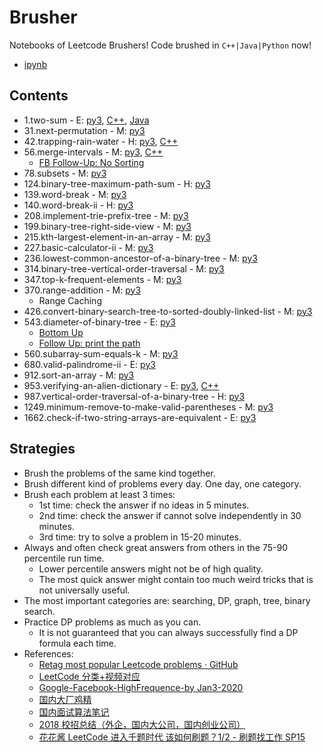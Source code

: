 # Brusher

Notebooks of Leetcode Brushers! Code brushed in `C++|Java|Python` now!

- [ipynb](./ipynb/contents.md)

## Contents

- 1.two-sum - E: [py3](https://raw.githubusercontent.com/novate/brusher/master/py/1.two-sum.py), [C++](./cpp/1.two-sum.cpp), [Java](./java/1.two-sum.java)
- 31.next-permutation - M: [py3](https://raw.githubusercontent.com/novate/brusher/master/py/next-permutation.py)
- 42.trapping-rain-water - H: [py3](https://raw.githubusercontent.com/novate/brusher/master/py/42.trapping-rain-water.py), [C++](./cpp/42.trapping-rain-water.cpp)
- 56.merge-intervals - M: [py3](https://raw.githubusercontent.com/novate/brusher/master/py/56.merge-intervals.py), [C++](./cpp/56.merge-intervals.cpp)
  - [FB Follow-Up: No Sorting](https://leetcode.com/problems/merge-intervals/discuss/355318/Fully-Explained-and-Clean-Interval-Tree-for-Facebook-Follow-Up-No-Sorting)
- 78.subsets - M: [py3](https://raw.githubusercontent.com/novate/brusher/master/py/78.subsets.py)
- 124.binary-tree-maximum-path-sum - H: [py3](https://raw.githubusercontent.com/novate/brusher/master/py/124.binary-tree-maximum-path-sum.py)
- 139.word-break - M: [py3](https://raw.githubusercontent.com/novate/brusher/master/py/139.word-break.py)
- 140.word-break-ii - H: [py3](https://raw.githubusercontent.com/novate/brusher/master/py/140.word-break-ii.py)
- 208.implement-trie-prefix-tree - M: [py3](https://raw.githubusercontent.com/novate/brusher/master/py/208.implement-trie-prefix-tree.py)
- 199.binary-tree-right-side-view - M: [py3](https://raw.githubusercontent.com/novate/brusher/master/py/199.binary-tree-right-side-view.py)
- 215.kth-largest-element-in-an-array - M: [py3](https://raw.githubusercontent.com/novate/brusher/master/py/215.kth-largest-element-in-an-array.py)
- 227.basic-calculator-ii - M: [py3](https://raw.githubusercontent.com/novate/brusher/master/py/227.basic-calculator-ii.py)
- 236.lowest-common-ancestor-of-a-binary-tree - M: [py3](https://raw.githubusercontent.com/novate/brusher/master/py/236.lowest-common-ancestor-of-a-binary-tree.py)
- 314.binary-tree-vertical-order-traversal - M: [py3](https://raw.githubusercontent.com/novate/brusher/master/py/314.binary-tree-vertical-order-traversal.py)
- 347.top-k-frequent-elements - M: [py3](https://raw.githubusercontent.com/novate/brusher/master/py/347.top-k-frequent-elements.py)
- 370.range-addition - M: [py3](https://raw.githubusercontent.com/novate/brusher/master/py/370.range-addition.py)
  - Range Caching
- 426.convert-binary-search-tree-to-sorted-doubly-linked-list - M: [py3](https://raw.githubusercontent.com/novate/brusher/master/py/426.convert-binary-search-tree-to-sorted-doubly-linked-list.py)
- 543.diameter-of-binary-tree - E: [py3](https://raw.githubusercontent.com/novate/brusher/master/py/543.diameter-of-binary-tree.py)
  - [Bottom Up](https://bit.ly/3A5nN6M)
  - [Follow Up: print the path](https://leetcode.com/problems/diameter-of-binary-tree/solution/960891)
- 560.subarray-sum-equals-k - M: [py3](https://raw.githubusercontent.com/novate/brusher/master/py/560.subarray-sum-equals-k.py)
- 680.valid-palindrome-ii - E: [py3](https://raw.githubusercontent.com/novate/brusher/master/py/680.valid-palindrome-ii.py)
- 912.sort-an-array - M: [py3](https://raw.githubusercontent.com/novate/brusher/master/py/912.sort-an-array.py)
- 953.verifying-an-alien-dictionary - E: [py3](https://raw.githubusercontent.com/novate/brusher/master/py/953.verifying-an-alien-dictionary.py), [C++](./cpp/953.verifying-an-alien-dictionary.cpp)
- 987.vertical-order-traversal-of-a-binary-tree - H: [py3](https://raw.githubusercontent.com/novate/brusher/master/py/987.vertical-order-traversal-of-a-binary-tree.py)
- 1249.minimum-remove-to-make-valid-parentheses - M: [py3](https://raw.githubusercontent.com/novate/brusher/master/py/1249.minimum-remove-to-make-valid-parentheses.py)
- 1662.check-if-two-string-arrays-are-equivalent - E: [py3](https://raw.githubusercontent.com/novate/brusher/master/py/1662.check-if-two-string-arrays-are-equivalent.py)

## Strategies

- Brush the problems of the same kind together.
- Brush different kind of problems every day. One day, one category.
- Brush each problem at least 3 times:
  - 1st time: check the answer if no ideas in 5 minutes.
  - 2nd time: check the answer if cannot solve independently in 30 minutes.
  - 3rd time: try to solve a problem in 15-20 minutes.
- Always and often check great answers from others in the 75-90 percentile run time.
  - Lower percentile answers might not be of high quality.
  - The most quick answer might contain too much weird tricks that is not universally useful.
- The most important categories are: searching, DP, graph, tree, binary search.
- Practice DP problems as much as you can.
  - It is not guaranteed that you can always successfully find a DP formula each time.
- References:
  - [Retag most popular Leetcode problems · GitHub](https://gist.github.com/Windsooon/e663358a6be45a93af2665206c4d4ae9)
  - [LeetCode 分类+视频对应](https://docs.google.com/spreadsheets/d/1HV-iKgYJL4DpSOX1M-HcYG1cmz5CQxoduLOdEoTnIXo)
  - [Google-Facebook-HighFrequence-by Jan3-2020](https://docs.google.com/spreadsheets/d/1WUgkdKxoqkyU5DPEaXenZgDHbLzEUXs5q5IPNZKD54A/edit?usp=sharing)
  - [国内大厂鸡精](https://github.com/imhuay/Algorithm_Interview_Notes-Chinese)
  - [国内面试算法笔记](https://github.com/imhuay/Algorithm_for_Interview-Chinese)
  - [2018 校招总结（外企，国内大公司，国内创业公司）](https://www.nowcoder.com/discuss/52516)
  - [花花酱 LeetCode 进入千题时代 该如何刷题？1/2 - 刷题找工作 SP15](https://www.youtube.com/watch?v=NdWYxz3izH4)
